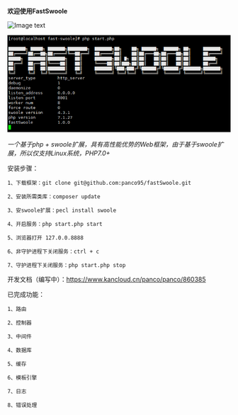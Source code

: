 **欢迎使用FastSwoole**

![Image text](https://github.com/panco95/fastSwoole/blob/master/public/fastSwoole.png?raw=true)

![Image text](https://github.com/panco95/fastSwoole/blob/master/public/start.png?raw=true)

_一个基于php + swoole扩展，具有高性能优势的Web框架，由于基于swoole扩展，所以仅支持Linux系统，PHP7.0+_


 安装步骤：

`1、下载框架：git clone git@github.com:panco95/fastSwoole.git`

`2、安装所需类库：composer update`

`3、安swoole扩展：pecl install swoole`

`4、开启服务：php start.php start`

`5、浏览器打开 127.0.0.8888`

`6、非守护进程下关闭服务：ctrl + c`

`7、守护进程下关闭服务：php start.php stop`



开发文档（编写中）：https://www.kancloud.cn/panco/panco/860385


已完成功能：

`1、路由`

`2、控制器`

`3、中间件`

`4、数据库`

`5、缓存`

`6、模板引擎`

`7、日志`

`8、错误处理`
